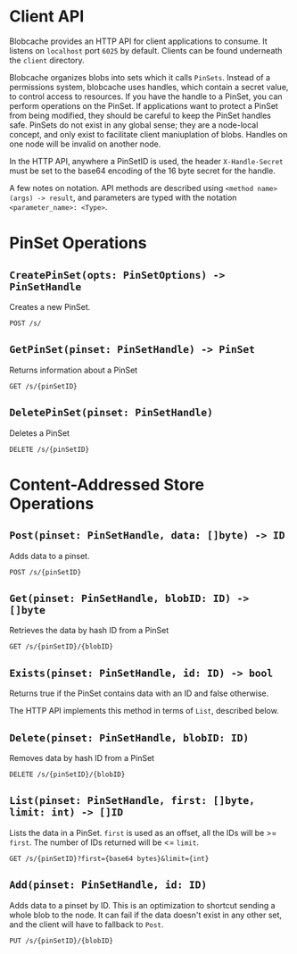 # Client API

Blobcache provides an HTTP API for client applications to consume.
It listens on `localhost` port `6025` by default.
Clients can be found underneath the `client` directory.

Blobcache organizes blobs into sets which it calls `PinSets`.
Instead of a permissions system, blobcache uses handles, which contain a secret value, to control access to resources.
If you have the handle to a PinSet, you can perform operations on the PinSet.
If applications want to protect a PinSet from being modified, they should be careful to keep the PinSet handles safe.
PinSets do not exist in any global sense; they are a node-local concept, and only exist to facilitate client maniuplation of blobs.
Handles on one node will be invalid on another node.

In the HTTP API, anywhere a PinSetID is used, the header `X-Handle-Secret` must be set to the base64 encoding of the 16 byte secret for the handle.

A few notes on notation.  API methods are described using `<method name> (args) -> result`, and parameters are typed with the notation `<parameter_name>: <Type>`.

# PinSet Operations

## `CreatePinSet(opts: PinSetOptions) -> PinSetHandle`
Creates a new PinSet.

```POST /s/```

## `GetPinSet(pinset: PinSetHandle) -> PinSet`
Returns information about a PinSet

```GET /s/{pinSetID}```


## `DeletePinSet(pinset: PinSetHandle)`
Deletes a PinSet

```DELETE /s/{pinSetID}```

# Content-Addressed Store Operations
## `Post(pinset: PinSetHandle, data: []byte) -> ID`
Adds data to a pinset.

```POST /s/{pinSetID}```

## `Get(pinset: PinSetHandle, blobID: ID) -> []byte`
Retrieves the data by hash ID from a PinSet

```GET /s/{pinSetID}/{blobID}```

## `Exists(pinset: PinSetHandle, id: ID) -> bool`
Returns true if the PinSet contains data with an ID and false otherwise.

The HTTP API implements this method in terms of `List`, described below.

## `Delete(pinset: PinSetHandle, blobID: ID)`
Removes data by hash ID from a PinSet

```DELETE /s/{pinSetID}/{blobID}```

## `List(pinset: PinSetHandle, first: []byte, limit: int) -> []ID`
Lists the data in a PinSet.
`first` is used as an offset, all the IDs will be >= `first`.
The number of IDs returned will be <= `limit`.

```GET /s/{pinSetID}?first={base64 bytes}&limit={int}```

## `Add(pinset: PinSetHandle, id: ID)`
Adds data to a pinset by ID.
This is an optimization to shortcut sending a whole blob to the node.
It can fail if the data doesn't exist in any other set, and the client will have to fallback to `Post`.

```PUT /s/{pinSetID}/{blobID}```
